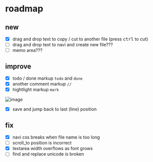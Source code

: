 # roadmap

## new
- [x] drag and drop text to copy / cut to another file (press <kbd>ctrl</kbd> to cut)
- [ ] drag and drop text to navi and create new file???
- [ ] memo area???

## improve
- [x] todo / done markup `todo` and `done`
- [x] another comment markup `//`
- [x] hightlight markup `mark`

![image](https://user-images.githubusercontent.com/25763288/190611892-41708ff4-4d95-4040-b2b3-7b70245620ed.png)

- [x] save and jump back to last (line) position

## fix
- [x] navi css breaks when file name is too long
- [ ] scroll_to position is incorrect
- [x] textarea width overflows as font grows
- [ ] find and replace unicode is broken
